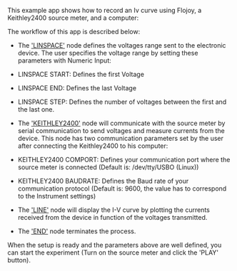 This example app shows how to record an Iv curve using Flojoy, a Keithley2400 source meter, and a computer:


The workflow of this app is described below:


- The ['LINSPACE'](https://github.com/flojoy-io/nodes/blob/main/GENERATORS/SIMULATIONS/LINSPACE/LINSPACE.py) node defines the voltages range sent to the electronic device. The user specifies the voltage range by setting these parameters with Numeric Input:


 - LINSPACE START: Defines the first Voltage
 - LINSPACE END: Defines the last Voltage
 - LINSPACE STEP: Defines the number of voltages between the first and the last one.


- The ['KEITHLEY2400'](https://github.com/flojoy-io/nodes/blob/main/INSTRUMENTS/KEITHLEY/KEITHLEY2400/KEITHLEY2400.py) node will communicate with the source meter by serial communication to send voltages and measure currents from the device. This node has two communication parameters set by the user after connecting the Keithley2400 to his computer:


 - KEITHLEY2400 COMPORT: Defines your communication port where the source meter is connected (Default is: /dev/tty/USBO (Linux))
 - KEITHLEY2400 BAUDRATE: Defines the Baud rate of your communication protocol (Default is: 9600, the value has to correspond to the Instrument settings)


- The ['LINE'](https://github.com/flojoy-io/nodes/blob/main/VISUALIZERS/PLOTLY/LINE/LINE.py) node will display the I-V curve by plotting the currents received from the device in function of the voltages transmitted.


- The ['END'](https://github.com/flojoy-io/nodes/blob/main/LOGIC_GATES/TERMINATORS/END/END.py) node terminates the process.


When the setup is ready and the parameters above are well defined, you can start the experiment (Turn on the source meter and click the 'PLAY' button).

